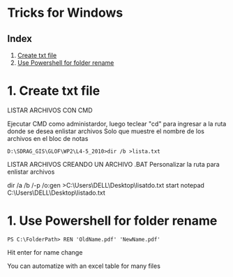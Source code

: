 # Tricks for Windows
## Index
1. [Create txt file](#id1)
2. [Use Powershell for folder rename](#id2)

# 1. Create txt file <a named="id1"></a>
LISTAR ARCHIVOS CON CMD

Ejecutar CMD como administardor, luego teclear "cd" para ingresar a la ruta donde se desea enlistar archivos
Solo que muestre el nombre de los archivos en el bloc de notas
```dos
D:\SDRAG_GIS\GLOF\WP2\L4-5_2010>dir /b >lista.txt
```

LISTAR ARCHIVOS CREANDO UN ARCHIVO .BAT
Personalizar la ruta para enlistar archivos

dir /a /b /-p /o:gen >C:\Users\DELL\Desktop\lisatdo.txt
start notepad C:\Users\DELL\Desktop\listado.txt

# 1. Use Powershell for folder rename <a named="id2"></a>
```dos
PS C:\FolderPath> REN 'OldName.pdf' 'NewName.pdf'
```
Hit enter for name change

You can automatize with an excel table for many files
